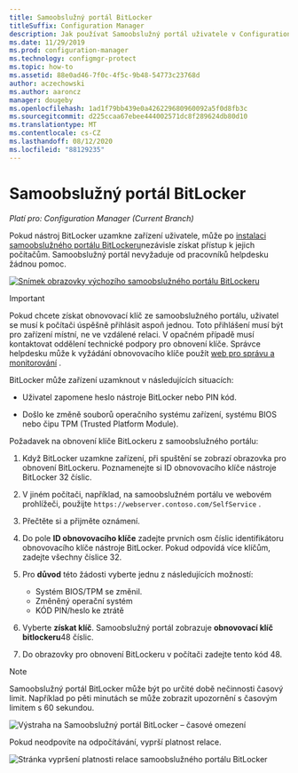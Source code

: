 ```yaml
---
title: Samoobslužný portál BitLocker
titleSuffix: Configuration Manager
description: Jak používat Samoobslužný portál uživatele v Configuration Manager pro obnovení BitLockeru
ms.date: 11/29/2019
ms.prod: configuration-manager
ms.technology: configmgr-protect
ms.topic: how-to
ms.assetid: 88e0ad46-7f0c-4f5c-9b48-54773c23768d
author: aczechowski
ms.author: aaroncz
manager: dougeby
ms.openlocfilehash: 1ad1f79bb439e0a426229680960092a5f0d8fb3c
ms.sourcegitcommit: d225ccaa67ebee444002571dc8f289624db80d10
ms.translationtype: MT
ms.contentlocale: cs-CZ
ms.lasthandoff: 08/12/2020
ms.locfileid: "88129235"
---
```

# <a name="bitlocker-self-service-portal"></a>Samoobslužný portál BitLocker

*Platí pro: Configuration Manager (Current Branch)*

<!--3601034-->

Pokud nástroj BitLocker uzamkne zařízení uživatele, může po [instalaci samoobslužného portálu BitLockeru](setup-websites.md)nezávisle získat přístup k jejich počítačům. Samoobslužný portál nevyžaduje od pracovníků helpdesku žádnou pomoc.

[![Snímek obrazovky výchozího samoobslužného portálu BitLockeru](media/bitlocker-self-service-portal.png)](media/bitlocker-self-service-portal.png#lightbox)

> [!IMPORTANT]
> Pokud chcete získat obnovovací klíč ze samoobslužného portálu, uživatel se musí k počítači úspěšně přihlásit aspoň jednou. Toto přihlášení musí být pro zařízení místní, ne ve vzdálené relaci. V opačném případě musí kontaktovat oddělení technické podpory pro obnovení klíče. Správce helpdesku může k vyžádání obnovovacího klíče použít [web pro správu a monitorování](helpdesk-portal.md) .

BitLocker může zařízení uzamknout v následujících situacích:

- Uživatel zapomene heslo nástroje BitLocker nebo PIN kód.

- Došlo ke změně souborů operačního systému zařízení, systému BIOS nebo čipu TPM (Trusted Platform Module).

Požadavek na obnovení klíče BitLockeru z samoobslužného portálu:

1. Když BitLocker uzamkne zařízení, při spuštění se zobrazí obrazovka pro obnovení BitLockeru. Poznamenejte si ID obnovovacího klíče nástroje BitLocker 32 číslic.

1. V jiném počítači, například, na samoobslužném portálu ve webovém prohlížeči, použijte `https://webserver.contoso.com/SelfService` .

1. Přečtěte si a přijměte oznámení.

1. Do pole **ID obnovovacího klíče** zadejte prvních osm číslic identifikátoru obnovovacího klíče nástroje BitLocker. Pokud odpovídá více klíčům, zadejte všechny číslice 32.

1. Pro **důvod** této žádosti vyberte jednu z následujících možností:

    - Systém BIOS/TPM se změnil.
    - Změněný operační systém
    - KÓD PIN/heslo ke ztrátě

1. Vyberte **získat klíč**. Samoobslužný portál zobrazuje **obnovovací klíč bitlockeru**48 číslic.

1. Do obrazovky pro obnovení BitLockeru v počítači zadejte tento kód 48.

> [!NOTE]
> Samoobslužný portál BitLocker může být po určité době nečinnosti časový limit. Například po pěti minutách se může zobrazit upozornění s časovým limitem s 60 sekundou.
>
> ![Výstraha na Samoobslužný portál BitLocker – časové omezení](media/bitlocker-self-service-portal-timeout-warning.png)
>
> Pokud neodpovíte na odpočítávání, vyprší platnost relace.
>
> ![Stránka vypršení platnosti relace samoobslužného portálu BitLocker](media/bitlocker-self-service-portal-session-expired.png)
